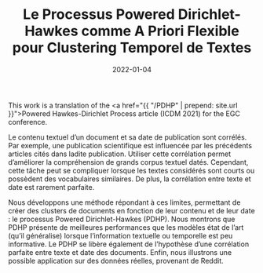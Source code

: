 ﻿---
layout: post
type: article
support: journal
link: http://arxiv.org/abs/2201.12568
title: Le Processus Powered Dirichlet-Hawkes comme A Priori Flexible pour Clustering Temporel de Textes
authors: <b>G. Poux-Médard</b>, J. Velcin, S. Loudcher
journal: Revue des Nouvelles Technologies de l'Information - p.323-330
year: 2022
doi: 10.48550/arXiv.2201.12568
date: 2022-01-04
description: # Add post description (optional)
img: articles/covers/16-PDHP-EGC.jpg
fig-caption: L'apparition d'un document (news, tweet, article, etc.) est conditionnée non seulement par son contenu sémantique, 
    mais également par sa date de publication (par rapport aux publications précédentes) dans une certaine mesure.
    En jouant sur un hyperparamètre r, il est possible de choisir sur quelle information se focaliser -- le texte ou le temps.
    Les documents sont ainsi regroupés en clusters en fonction de leur contenu ou de leur dynamique, ou 
    d'une mixture des deux. Sur cette image, nous représentons un des résultats possibles -- l'importance de chaque 
    cluster sur un axe des temps réels, pour un corpus récupéré sur Reddit en avril 2019. Nous récupérons les
    divers événements qui y sont subvenus -- incendie de Notre-Dâme, photo d'un trou noir, attentats au Sri Lanka, etc.
tags: [clustering, temporal bayesian prior, powered dirichlet process, hawkes process, PDP, dirichlet, dirichlet-hawkes process]
---

This work is a translation of the 
<a href="{{ "/PDHP" | prepend: site.url }}">Powered Hawkes-Dirichlet Process article</a> (ICDM 2021)
for the EGC conference.


Le contenu textuel d’un document et sa date de publication sont corrélés. Par exemple, 
une publication scientifique est influencée par les précédents articles cités dans 
ladite publication. Utiliser cette corrélation permet d’améliorer la compréhension 
de grands corpus textuel datés. Cependant, cette tâche peut se compliquer lorsque les 
textes considérés sont courts ou possèdent des vocabulaires similaires. De plus, la 
corrélation entre texte et date est rarement parfaite.

Nous développons une méthode répondant à ces limites, permettant de créer des 
clusters de documents en fonction de leur contenu et de leur date : le processus 
Powered Dirichlet-Hawkes (PDHP). Nous montrons que PDHP présente de meilleures 
performances que les modèles état de l’art (qu’il généralise) lorsque l’information 
textuelle ou temporelle est peu informative. Le PDHP se libère également de l’hypothèse 
d’une corrélation parfaite entre texte et date des documents. Enfin, nous illustrons 
une possible application sur des données réelles, provenant de Reddit.